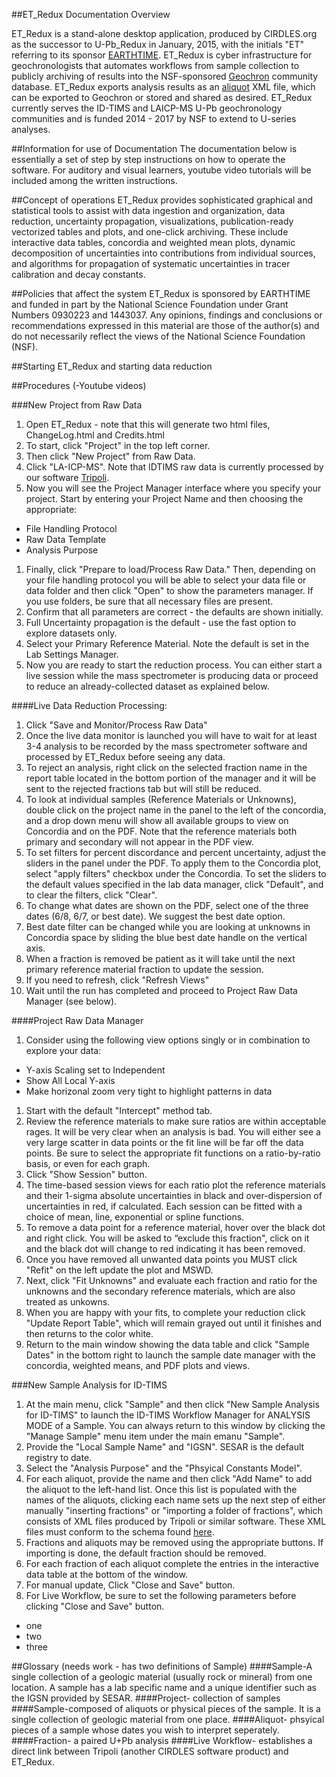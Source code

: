 ##ET_Redux Documentation Overview

ET_Redux is a stand-alone desktop application, produced by CIRDLES.org as the successor to U-Pb_Redux in January, 2015, with the initials "ET" referring to its sponsor [EARTHTIME](http://www.earth-time.org). ET_Redux is cyber infrastructure for geochronologists that automates workflows from sample collection to publicly archiving of results into the NSF-sponsored [Geochron](http://www.geochron.org) community database. ET_Redux exports analysis results as an [aliquot](https://raw.githubusercontent.com/EARTHTIME/Schema/master/AliquotXMLSchema.xsd) XML file, which can be exported to Geochron or stored and shared as desired.  ET_Redux currently serves the ID-TIMS and LAICP-MS U-Pb geochronology communities and is funded 2014 - 2017 by NSF to extend to U-series analyses.

##Information for use of Documentation
The documentation below is essentially a set of step by step instructions on how to operate the software. For auditory and visual learners, youtube video tutorials will be included among the written instructions.

##Concept of operations
ET_Redux provides sophisticated graphical and statistical tools to assist with data ingestion and organization, data reduction, uncertainty propagation, visualizations, publication-ready vectorized tables and plots, and one-click archiving. These include interactive data tables, concordia and weighted mean plots, dynamic decomposition of uncertainties into contributions from individual sources, and algorithms for propagation of systematic uncertainties in tracer calibration and decay constants. 

##Policies that affect the system
ET_Redux is sponsored by EARTHTIME and funded in part by the National Science Foundation under Grant Numbers 0930223 and 1443037. Any opinions, findings and conclusions or recommendations expressed in this material are those of the author(s) and do not necessarily reflect the views of the National Science Foundation (NSF).

##Starting ET_Redux and starting data reduction

##Procedures
(-Youtube videos)

###New Project from Raw Data
1. Open ET_Redux - note that this will generate two html files, ChangeLog.html and Credits.html
1. To start, click "Project" in the top left corner.
1. Then click "New Project" from Raw Data.
1. Click "LA-ICP-MS".  Note that IDTIMS raw data is currently processed by our software [Tripoli](http://cirdles.org/projects/tripoli/).
1. Now you will see the Project Manager interface where you specify your project. Start by entering your Project Name and then choosing the appropriate:
  * File Handling Protocol
  * Raw Data Template
  * Analysis Purpose
1. Finally, click "Prepare to load/Process Raw Data." Then, depending on your file handling protocol you will be able to select your data file or data folder and then click "Open" to show the parameters manager. If you use folders, be sure that all necessary files are present.
1. Confirm that all parameters are correct - the defaults are shown initially.
1. Full Uncertainty propagation is the default - use the fast option to explore datasets only.
1. Select your Primary Reference Material.  Note the default is set in the Lab Settings Manager.
1. Now you are ready to start the reduction process. You can either start a live session while the mass spectrometer is producing data or proceed to reduce an already-collected dataset as explained below.

####Live Data Reduction Processing:
1. Click "Save and Monitor/Process Raw Data"
1. Once the live data monitor is launched you will have to wait for at least 3-4 analysis to be recorded by the mass spectrometer software and processed by ET_Redux before seeing any data.
1. To reject an analysis, right click on the selected fraction name in the report table located in the bottom portion of the manager and it will be sent to the rejected fractions tab but will still be reduced.
1. To look at individual samples (Reference Materials or Unknowns), double click on the project name in the panel to the left of the concordia, and a drop down menu will show all available groups to view on Concordia and on the PDF.  Note that the reference materials both primary and secondary will not appear in the PDF view.
1. To set filters for percent discordance and percent uncertainty, adjust the sliders in the panel under the PDF. To apply them to the Concordia plot, select "apply filters" checkbox under the Concordia.  To set the sliders to the default values specified in the lab data manager, click "Default", and to clear the filters, click "Clear".
1. To change what dates are shown on the PDF, select one of the three dates (6/8, 6/7, or best date). We suggest the best date option.
1. Best date filter can be changed while you are looking at unknowns in Concordia space by sliding the blue best date handle on the vertical axis.
1. When a fraction is removed be patient as it will take until the next primary reference material fraction to update the session.
1. If you need to refresh, click "Refresh Views"
1. Wait until the run has completed and proceed to Project Raw Data Manager (see below).

####Project Raw Data Manager
1. Consider using the following view options singly or in combination to explore your data:
  * Y-axis Scaling set to Independent
  * Show All Local Y-axis
  * Make horizonal zoom very tight to highlight patterns in data
1. Start with the default "Intercept" method tab.
1. Review the reference materials to make sure ratios are within acceptable rages. It will be very clear when an analysis is bad. You will either see a very large scatter in data points or the fit line will be far off the data points.  Be sure to select the appropriate fit functions on a ratio-by-ratio basis, or even for each graph.
1. Click "Show Session" button.
1. The time-based session views for each ratio plot the reference materials and their 1-sigma absolute uncertainties in black and over-dispersion of uncertainties in red, if calculated. Each session can be fitted with a choice of mean, line, exponential or spline functions. 
1. To remove a data point for a reference material, hover over the black dot and right click. You will be asked to “exclude this fraction", click on it and the black dot will change to red indicating it has been removed.
1. Once you have removed all unwanted data points you MUST click "Refit" on the left update the plot and MSWD. 
1. Next, click "Fit Unknowns" and evaluate each fraction and ratio for the unknowns and the secondary reference materials, which are also treated as unkowns.
1. When you are happy with your fits, to complete your reduction click "Update Report Table", which will remain grayed out until it finishes and then returns to the color white.
1. Return to the main window showing the data table and click "Sample Dates" in the bottom right to launch the sample date manager with the concordia, weighted means, and PDF plots and views.
	
###New Sample Analysis for ID-TIMS
1. At the main menu, click "Sample" and then click "New Sample Analysis for ID-TIMS" to launch the ID-TIMS Workflow Manager for ANALYSIS MODE of a Sample.  You can always return to this window by clicking the "Manage Sample" menu item under the main emanu "Sample".
1. Provide the "Local Sample Name" and "IGSN".  SESAR is the default registry to date.
1. Select the "Analysis Purpose" and  the "Phsyical Constants Model".
1. For each aliquot, provide the name and then click "Add Name" to add the aliquot to the left-hand list.  Once this list is populated with the names of the aliquots, clicking each name sets up the next step of either manually "inserting fractions" or "importing a folder of fractions", which consists of XML files produced by Tripoli or similar software.  These XML files must conform to the schema found [here](https://raw.githubusercontent.com/EARTHTIME/Schema/master/UPbReduxInputXMLSchema.xsd).
1. Fractions and aliquots may be removed using the appropriate buttons.  If importing is done, the default fraction should be removed.
1. For each fraction of each aliquot complete the entries in the interactive data table at the bottom of the window.
1. For manual update, Click "Close and Save" button.
1. For Live Workflow, be sure to set the following parameters before clicking "Close and Save" button.
  * one
  * two
  * three
  

##Glossary (needs work - has two definitions of Sample)
####Sample-A single collection of a geologic material (usually rock or mineral) from one location. A sample has a lab specific name and a unique identifier such as the IGSN provided by SESAR.
####Project- collection of samples
####Sample-composed of aliquots or physical pieces of the sample. It is a single collection of geologic material from one place.
####Aliquot- phsyical pieces of a sample whose dates you wish to interpret seperately.
####Fraction- a paired U+Pb analysis
####Live Workflow- establishes a direct link between Tripoli (another CIRDLES software product) and ET_Redux.
